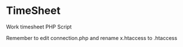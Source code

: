 # TimeSheet
Work timesheet PHP Script

Remember to edit connection.php and rename x.htaccess to .htaccess
